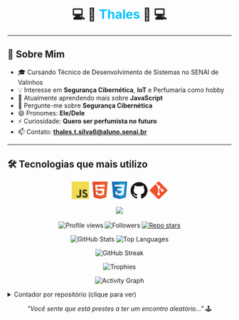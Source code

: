 <h1 align="center">
  💻 🚀 <span style="color:#00C2FF;">Thales</span> 🚀 💻
</h1>

---

## 🚀 Sobre Mim
- 🎓 Cursando Técnico de Desenvolvimento de Sistemas no SENAI de Valinhos  
- 💡 Interesse em **Segurança Cibernética**, **IoT** e Perfumaria como hobby  
- 🌱 Atualmente aprendendo mais sobre **JavaScript**  
- 💬 Pergunte-me sobre **Segurança Cibernética**  
- 😄 Pronomes: **Ele/Dele**  
- ⚡ Curiosidade: **Quero ser perfumista no futuro**  
- 📫 Contato: **thales.t.silva6@aluno.senai.br**


---
## 🛠️ Tecnologias que mais utilizo

<p align="center">
  <img src="https://raw.githubusercontent.com/devicons/devicon/master/icons/javascript/javascript-original.svg" width="40" />
  <img src="https://raw.githubusercontent.com/devicons/devicon/master/icons/html5/html5-original.svg" width="40" />
  <img src="https://raw.githubusercontent.com/devicons/devicon/master/icons/css3/css3-original.svg" width="40" />
  <img src="https://raw.githubusercontent.com/devicons/devicon/master/icons/github/github-original.svg" width="40" />
  <img src="https://raw.githubusercontent.com/devicons/devicon/master/icons/git/git-original.svg" width="40" />
</p>

<p align="center">
  <img src="https://github-readme-stats.vercel.app/api/top-langs/?username=Thales&layout=compact&theme=radical&title_color=00C2FF&text_color=FFFFFF&bg_color=0D1117" />
</p>

<!-- CONTADORES GERAIS -->
<p align="center">
  <!-- Visitas ao perfil -->
  <img src="https://komarev.com/ghpvc/?username=SEUUSUARIO&label=Visualizações&color=0e75b6&style=flat" alt="Profile views" />
  <!-- Seguidores -->
  <img src="https://img.shields.io/github/followers/SEUUSUARIO?label=Seguidores&style=flat" alt="Followers" />
  <!-- Estrelas recebidas (repositório exemplo) -->
  <a href="https://github.com/SEUUSUARIO/NOMEDOREPO">
    <img src="https://img.shields.io/github/stars/SEUUSUARIO/NOMEDOREPO?label=Stars%20no%20repo&style=flat" alt="Repo stars" />
  </a>
  <!-- Commits este ano (card abaixo mostra detalhado) -->
</p>

<!-- ESTATÍSTICAS DO PERFIL -->
<p align="center">
  <!-- Card de Stats -->
  <img
    src="https://github-readme-stats.vercel.app/api?username=SEUUSUARIO&show_icons=true&include_all_commits=true&count_private=true&rank_icon=github"
    height="160"
    alt="GitHub Stats"
  />
  <!-- Linguagens Mais Usadas -->
  <img
    src="https://github-readme-stats.vercel.app/api/top-langs/?username=SEUUSUARIO&layout=compact&langs_count=8"
    height="160"
    alt="Top Languages"
  />
</p>

<!-- STREAK (dias seguidos contribuindo) -->
<p align="center">
  <img src="https://streak-stats.demolab.com?user=SEUUSUARIO" height="170" alt="GitHub Streak" />
</p>

<!-- TROFÉUS -->
<p align="center">
  <img src="https://github-profile-trophy.vercel.app/?username=SEUUSUARIO&theme=flat&no-frame=true&row=1&column=6" alt="Trophies" />
</p>

<!-- GRÁFICO DE ATIVIDADE (contribuições) -->
<p align="center">
  <img src="https://github-readme-activity-graph.vercel.app/graph?username=SEUUSUARIO&hide_border=true" alt="Activity Graph" />
</p>

<!-- CONTADOR DE VISITAS POR REPOSITÓRIO (opcional) -->
<details>
  <summary>Contador por repositório (clique para ver)</summary>

  [![Hits](https://hits.seeyoufarm.com/api/count/incr/badge.svg?url=https://github.com/SEUUSUARIO/NOMEDOREPO&title=Visitas%20no%20reposit%C3%B3rio)](https://hits.seeyoufarm.com)

</details>

<!-- WAKATIME (opcional: troque SEUUSUARIO pelo seu id do Wakatime) -->
<!--
<p align="center">
  <img src="https://github-readme-stats.vercel.app/api/wakatime?username=SEUUSUARIO" height="300" alt="Wakatime" />
</p>
-->





<p align="center">
  <em>"Você sente que está prestes a ter um encontro aleatório..."</em> 🕹️
</p>


